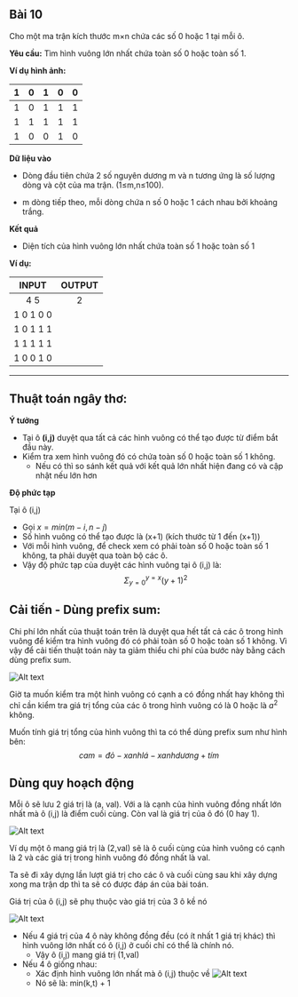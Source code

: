 ## Bài 10

Cho một ma trận kích thước m×n chứa các số 0 hoặc 1 tại mỗi ô. 

**Yêu cầu:** Tìm hình vuông lớn nhất chứa toàn số 0 hoặc toàn số 1.

**Ví dụ hình ảnh:**

| 1 | 0 | 1 | 0 | 0 |
|---|---|---|---|---|
| 1 | 0 | 1 | 1 | 1 |
| 1 | 1 | 1 | 1 | 1 |
| 1 | 0 | 0 | 1 | 0 |

**Dữ liệu vào**

- Dòng đầu tiên chứa 2 số nguyên dương m và n tương ứng là số lượng dòng và cột của ma trận. (1≤m,n≤100).

- m dòng tiếp theo, mỗi dòng chứa n số 0 hoặc 1 cách nhau bởi khoảng trắng.

**Kết quả**

- Diện tích của hình vuông lớn nhất chứa toàn số 1 hoặc toàn số 1

**Ví dụ:**

|INPUT | OUTPUT|
|:---:|:----:|
4 5 | 2
1 0 1 0 0 |
1 0 1 1 1 |
1 1 1 1 1 |
1 0 0 1 0 |

---------------

## Thuật toán ngây thơ:

**Ý tưởng**

- Tại ô **(i,j)** duyệt qua tất cả các hình vuông có thể tạo được từ điểm bắt đầu này. 
- Kiểm tra xem hình vuông đó có chứa toàn số 0 hoặc toàn số 1 không.
    + Nếu có thì so sánh kết quả với kết quả lớn nhất hiện đang có và cập nhật nếu lớn hơn

**Độ phức tạp**

Tại ô (i,j) 
- Gọi $x = min(m-i, n-j)$
- Số hình vuông có thể tạo được là (x+1) (kích thước từ 1 đến (x+1))
- Với mỗi hình vuông, để check xem có phải toàn số 0 hoặc toàn số 1 không, ta phải duyệt qua toàn bộ các ô.
- Vậy độ phức tạp của duyệt các hình vuông tại ô (i,j) là:
$$\Sigma_{y=0}^{y=x}{(y+1)^2}$$


## Cải tiến - Dùng prefix sum:

Chi phí lớn nhất của thuật toán trên là duyệt qua hết tất cả các ô trong hình vuông để kiểm tra hình vuông đó có phải toàn số 0 hoặc toàn số 1 không. Vì vậy để cải tiến thuật toán này ta giảm thiểu chi phí của bước này bằng cách dùng prefix sum.
 
![Alt text](prefix_sum.png)

Giờ ta muốn kiểm tra một hình vuông có cạnh a có đồng nhất hay không thì chỉ cần kiểm tra giá trị tổng của các ô trong hình vuông có là 0 hoặc là $a^2$ không.

Muốn tính giá trị tổng của hình vuông thì ta có thể dùng prefix sum như hình bên:
$$cam = đỏ - xanh lá - xanh dương + tím$$

## Dùng quy hoạch động

Mỗi ô sẽ lưu 2 giá trị là (a, val). Với a là cạnh của hình vuông đồng nhất lớn nhất mà ô (i,j) là điểm cuối cùng. Còn val là giá trị của ô đó (0 hay 1).

![Alt text](dp_1.png)

Ví dụ một ô mang giá trị là (2,val) sẽ là ô cuối cùng của hình vuông có cạnh là 2 và các giá trị trong hình vuông đó đồng nhất là val.

Ta sẽ đi xây dựng lần lượt giá trị cho các ô và cuối cùng sau khi xây dựng xong ma trận dp thì ta sẽ có được đáp án của bài toán.

Giá trị của ô (i,j) sẽ phụ thuộc vào giá trị của 3 ô kề nó

![Alt text](dp_2.png)

- Nếu 4 giá trị của 4 ô này không đồng đều (có ít nhất 1 giá trị khác) thì hình vuông lớn nhất có ô (i,j) ở cuối chỉ có thể là chính nó. 
    + Vậy ô (i,j) mang giá trị (1,val)
- Nếu 4 ô giống nhau:
    + Xác định hình vuông lớn nhất mà ô (i,j) thuộc về
    ![Alt text](dp_3.png)
    + Nó sẽ là: min(k,t) + 1
